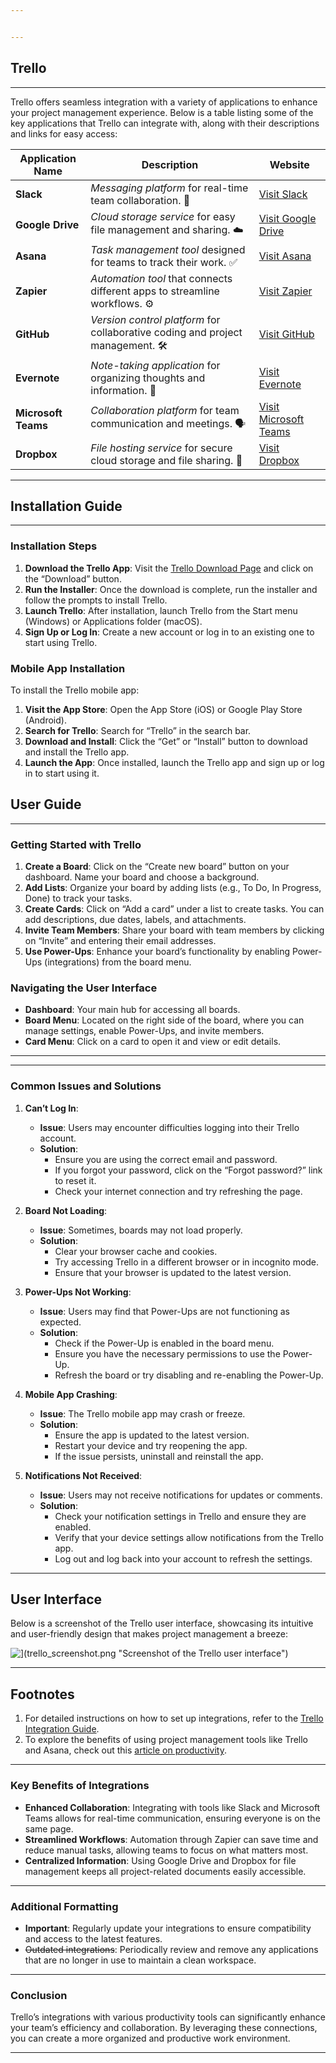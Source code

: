 ```yaml
---


---
```


<h2 id="trello">Trello</h2>
<hr>
<p>Trello offers seamless integration with a variety of applications to enhance your project management experience. Below is a table listing some of the key applications that Trello can integrate with, along with their descriptions and links for easy access:</p>

<table>
<thead>
<tr>
<th>Application Name</th>
<th>Description</th>
<th>Website</th>
</tr>
</thead>
<tbody>
<tr>
<td><strong>Slack</strong></td>
<td><em>Messaging platform</em> for real-time team collaboration. 💬</td>
<td><a href="https://slack.com">Visit Slack</a></td>
</tr>
<tr>
<td><strong>Google Drive</strong></td>
<td><em>Cloud storage service</em> for easy file management and sharing. ☁️</td>
<td><a href="https://drive.google.com">Visit Google Drive</a></td>
</tr>
<tr>
<td><strong>Asana</strong></td>
<td><em>Task management tool</em> designed for teams to track their work. ✅</td>
<td><a href="https://asana.com">Visit Asana</a></td>
</tr>
<tr>
<td><strong>Zapier</strong></td>
<td><em>Automation tool</em> that connects different apps to streamline workflows. ⚙️</td>
<td><a href="https://zapier.com">Visit Zapier</a></td>
</tr>
<tr>
<td><strong>GitHub</strong></td>
<td><em>Version control platform</em> for collaborative coding and project management. 🛠️</td>
<td><a href="https://github.com">Visit GitHub</a></td>
</tr>
<tr>
<td><strong>Evernote</strong></td>
<td><em>Note-taking application</em> for organizing thoughts and information. 📝</td>
<td><a href="https://evernote.com">Visit Evernote</a></td>
</tr>
<tr>
<td><strong>Microsoft Teams</strong></td>
<td><em>Collaboration platform</em> for team communication and meetings. 🗣️</td>
<td><a href="https://teams.microsoft.com">Visit Microsoft Teams</a></td>
</tr>
<tr>
<td><strong>Dropbox</strong></td>
<td><em>File hosting service</em> for secure cloud storage and file sharing. 📂</td>
<td><a href="https://www.dropbox.com">Visit Dropbox</a></td>
</tr>
</tbody>
</table><hr>
<h2 id="installation-guide">Installation Guide</h2>
<hr>
<h3 id="installation-steps">Installation Steps</h3>
<ol>
<li><strong>Download the Trello App</strong>: Visit the <a href="https://trello.com/download">Trello Download Page</a> and click on the “Download” button.</li>
<li><strong>Run the Installer</strong>: Once the download is complete, run the installer and follow the prompts to install Trello.</li>
<li><strong>Launch Trello</strong>: After installation, launch Trello from the Start menu (Windows) or Applications folder (macOS).</li>
<li><strong>Sign Up or Log In</strong>: Create a new account or log in to an existing one to start using Trello.</li>
</ol>
<h3 id="mobile-app-installation">Mobile App Installation</h3>
<p>To install the Trello mobile app:</p>
<ol>
<li><strong>Visit the App Store</strong>: Open the App Store (iOS) or Google Play Store (Android).</li>
<li><strong>Search for Trello</strong>: Search for “Trello” in the search bar.</li>
<li><strong>Download and Install</strong>: Click the “Get” or “Install” button to download and install the Trello app.</li>
<li><strong>Launch the App</strong>: Once installed, launch the Trello app and sign up or log in to start using it.</li>
</ol>
<h2 id="user-guide">User Guide</h2>
<hr>
<h3 id="getting-started-with-trello">Getting Started with Trello</h3>
<ol>
<li><strong>Create a Board</strong>: Click on the “Create new board” button on your dashboard. Name your board and choose a background.</li>
<li><strong>Add Lists</strong>: Organize your board by adding lists (e.g., To Do, In Progress, Done) to track your tasks.</li>
<li><strong>Create Cards</strong>: Click on “Add a card” under a list to create tasks. You can add descriptions, due dates, labels, and attachments.</li>
<li><strong>Invite Team Members</strong>: Share your board with team members by clicking on “Invite” and entering their email addresses.</li>
<li><strong>Use Power-Ups</strong>: Enhance your board’s functionality by enabling Power-Ups (integrations) from the board menu.</li>
</ol>
<h3 id="navigating-the-user-interface">Navigating the User Interface</h3>
<ul>
<li><strong>Dashboard</strong>: Your main hub for accessing all boards.</li>
<li><strong>Board Menu</strong>: Located on the right side of the board, where you can manage settings, enable Power-Ups, and invite members.</li>
<li><strong>Card Menu</strong>: Click on a card to open it and view or edit details.</li>
</ul>
<hr>
<hr>
<h3 id="common-issues-and-solutions">Common Issues and Solutions</h3>
<ol>
<li>
<p><strong>Can’t Log In</strong>:</p>
<ul>
<li><strong>Issue</strong>: Users may encounter difficulties logging into their Trello account.</li>
<li><strong>Solution</strong>:
<ul>
<li>Ensure you are using the correct email and password.</li>
<li>If you forgot your password, click on the “Forgot password?” link to reset it.</li>
<li>Check your internet connection and try refreshing the page.</li>
</ul>
</li>
</ul>
</li>
<li>
<p><strong>Board Not Loading</strong>:</p>
<ul>
<li><strong>Issue</strong>: Sometimes, boards may not load properly.</li>
<li><strong>Solution</strong>:
<ul>
<li>Clear your browser cache and cookies.</li>
<li>Try accessing Trello in a different browser or in incognito mode.</li>
<li>Ensure that your browser is updated to the latest version.</li>
</ul>
</li>
</ul>
</li>
<li>
<p><strong>Power-Ups Not Working</strong>:</p>
<ul>
<li><strong>Issue</strong>: Users may find that Power-Ups are not functioning as expected.</li>
<li><strong>Solution</strong>:
<ul>
<li>Check if the Power-Up is enabled in the board menu.</li>
<li>Ensure you have the necessary permissions to use the Power-Up.</li>
<li>Refresh the board or try disabling and re-enabling the Power-Up.</li>
</ul>
</li>
</ul>
</li>
<li>
<p><strong>Mobile App Crashing</strong>:</p>
<ul>
<li><strong>Issue</strong>: The Trello mobile app may crash or freeze.</li>
<li><strong>Solution</strong>:
<ul>
<li>Ensure the app is updated to the latest version.</li>
<li>Restart your device and try reopening the app.</li>
<li>If the issue persists, uninstall and reinstall the app.</li>
</ul>
</li>
</ul>
</li>
<li>
<p><strong>Notifications Not Received</strong>:</p>
<ul>
<li><strong>Issue</strong>: Users may not receive notifications for updates or comments.</li>
<li><strong>Solution</strong>:
<ul>
<li>Check your notification settings in Trello and ensure they are enabled.</li>
<li>Verify that your device settings allow notifications from the Trello app.</li>
<li>Log out and log back into your account to refresh the settings.</li>
</ul>
</li>
</ul>
</li>
</ol>
<hr>
<h2 id="user-interface">User Interface</h2>
<p>Below is a screenshot of the Trello user interface, showcasing its intuitive and user-friendly design that makes project management a breeze:</p>
<p><img src="https://images.ctfassets.net/rz1oowkt5gyp/2MToLtZAVoBYDpz18IJKB8/11524ea94eb3e8ee425f39b78a7ed8af/01_Hero_2x.png?w=1140&amp;fm=webp" alt="](trello_screenshot.png &quot;Screenshot of the Trello user interface&quot;)"></p>
<hr>
<h2 id="footnotes">Footnotes</h2>
<ol>
<li>For detailed instructions on how to set up integrations, refer to the <a href="https://trello.com/integrations">Trello Integration Guide</a>.</li>
<li>To explore the benefits of using project management tools like Trello and Asana, check out this <a href="https://example.com/productivity-tools">article on productivity</a>.</li>
</ol>
<hr>
<h3 id="key-benefits-of-integrations">Key Benefits of Integrations</h3>
<ul>
<li><strong>Enhanced Collaboration</strong>: Integrating with tools like Slack and Microsoft Teams allows for real-time communication, ensuring everyone is on the same page.</li>
<li><strong>Streamlined Workflows</strong>: Automation through Zapier can save time and reduce manual tasks, allowing teams to focus on what matters most.</li>
<li><strong>Centralized Information</strong>: Using Google Drive and Dropbox for file management keeps all project-related documents easily accessible.</li>
</ul>
<hr>
<h3 id="additional-formatting">Additional Formatting</h3>
<ul>
<li><strong>Important</strong>: Regularly update your integrations to ensure compatibility and access to the latest features.</li>
<li><s>Outdated integrations</s>: Periodically review and remove any applications that are no longer in use to maintain a clean workspace.</li>
</ul>
<hr>
<h3 id="conclusion">Conclusion</h3>
<p>Trello’s integrations with various productivity tools can significantly enhance your team’s efficiency and collaboration. By leveraging these connections, you can create a more organized and productive work environment.</p>
<hr>

